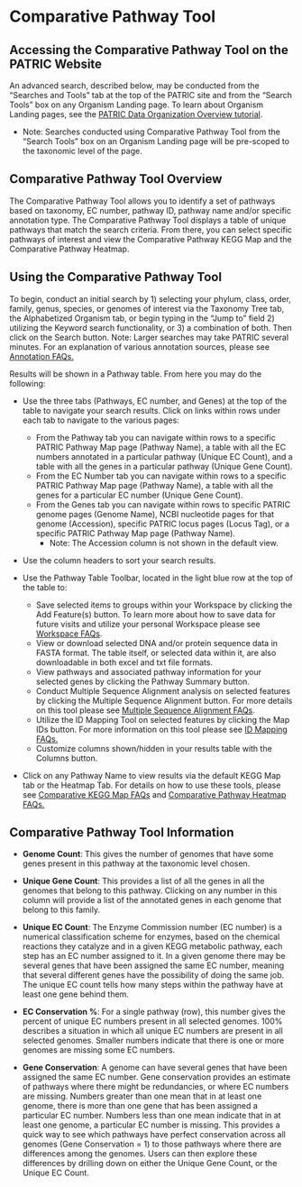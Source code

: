 # Comparative Pathway Tool

## Accessing the Comparative Pathway Tool on the PATRIC Website

An advanced search, described below, may be conducted from the “Searches
and Tools” tab at the top of the PATRIC site and from the “Search Tools”
box on any Organism Landing page. To learn about Organism Landing pages,
see the [PATRIC Data Organization Overview
tutorial](https://docs.patricbrc.org/tutorial/patric-data-organization-overview.html).

-   Note: Searches conducted using Comparative Pathway Tool from the
    “Search Tools” box on an Organism Landing page will be pre-scoped to
    the taxonomic level of the page.

## Comparative Pathway Tool Overview

The Comparative Pathway Tool allows you to identify a set of pathways
based on taxonomy, EC number, pathway ID, pathway name and/or specific
annotation type. The Comparative Pathway Tool displays a table of unique
pathways that match the search criteria. From there, you can select
specific pathways of interest and view the Comparative Pathway KEGG Map
and the Comparative Pathway Heatmap.

## Using the Comparative Pathway Tool

To begin, conduct an initial search by 1) selecting your phylum, class,
order, family, genus, species, or genomes of interest via the Taxonomy
Tree tab, the Alphabetized Organism tab, or begin typing in the “Jump
to” field 2) utilizing the Keyword search functionality, or 3) a
combination of both. Then click on the Search button. Note: Larger
searches may take PATRIC several minutes. For an explanation of various
annotation sources, please see [Annotation
FAQs.](/content/Genome_Annotations)

Results will be shown in a Pathway table. From here you may do the
following:

-   Use the three tabs (Pathways, EC number, and Genes) at the top of
    the table to navigate your search results. Click on links within
    rows under each tab to navigate to the various pages:
    -   From the Pathway tab you can navigate within rows to a specific
        PATRIC Pathway Map page (Pathway Name), a table with all the EC
        numbers annotated in a particular pathway (Unique EC Count), and
        a table with all the genes in a particular pathway (Unique Gene
        Count).
    -   From the EC Number tab you can navigate within rows to a
        specific PATRIC Pathway Map page (Pathway Name), a table with
        all the genes for a particular EC number (Unique Gene Count).
    -   From the Genes tab you can navigate within rows to specific
        PATRIC genome pages (Genome Name), NCBI nucleotide pages for
        that genome (Accession), specific PATRIC locus pages (Locus
        Tag), or a specific PATRIC Pathway Map page (Pathway Name).
        -   Note: The Accession column is not shown in the default view.


-   Use the column headers to sort your search results.

-   Use the Pathway Table Toolbar, located in the light blue row at the
    top of the table to:
    -   Save selected items to groups within your Workspace by clicking
        the Add Feature(s) button. To learn more about how to save data
        for future visits and utilize your personal Workspace please see
        [Workspace FAQs](/content/Workspace_and_Groups).
    -   View or download selected DNA and/or protein sequence data in
        FASTA format. The table itself, or selected data within it, are
        also downloadable in both excel and txt file formats.
    -   View pathways and associated pathway information for your
        selected genes by clicking the Pathway Summary button.
    -   Conduct Multiple Sequence Alignment analysis on selected
        features by clicking the Multiple Sequence Alignment button. For
        more details on this tool please see [Multiple Sequence
        Alignment FAQs](/content/Multiple_Sequence_Alignment).
    -   Utilize the ID Mapping Tool on selected features by clicking the
        Map IDs button. For more information on this tool please see [ID
        Mapping FAQs.](/content/ID_Mapping_Tool)
    -   Customize columns shown/hidden in your results table with the
        Columns button.

-   Click on any Pathway Name to view results via the default KEGG Map
    tab or the Heatmap Tab. For details on how to use these tools,
    please see [Comparative KEGG Map
    FAQs](/content/Comparative_Pathway_KEGG_Map) and [Comparative
    Pathway Heatmap FAQs.](/content/Comparative_Pathway_Heatmap)

## Comparative Pathway Tool Information

-   **Genome Count**: This gives the number of genomes that have some
    genes present in this pathway at the taxonomic level chosen.

-   **Unique Gene Count**: This provides a list of all the genes in all
    the genomes that belong to this pathway. Clicking on any number in
    this column will provide a list of the annotated genes in each
    genome that belong to this family.

-   **Unique EC Count**: The Enzyme Commission number (EC number) is a
    numerical classification scheme for enzymes, based on the chemical
    reactions they catalyze and in a given KEGG metabolic pathway, each
    step has an EC number assigned to it. In a given genome there may be
    several genes that have been assigned the same EC number, meaning
    that several different genes have the possibility of doing the same
    job. The unique EC count tells how many steps within the pathway
    have at least one gene behind them.

-   **EC Conservation %**: For a single pathway (row), this number gives
    the percent of unique EC numbers present in all selected genomes.
    100% describes a situation in which all unique EC numbers are
    present in all selected genomes. Smaller numbers indicate that there
    is one or more genomes are missing some EC numbers.

-   **Gene Conservation**: A genome can have several genes that have
    been assigned the same EC number. Gene conservation provides an
    estimate of pathways where there might be redundancies, or where EC
    numbers are missing. Numbers greater than one mean that in at least
    one genome, there is more than one gene that has been assigned a
    particular EC number. Numbers less than one mean indicate that in at
    least one genome, a particular EC number is missing. This provides a
    quick way to see which pathways have perfect conservation across all
    genomes (Gene Conservation = 1) to those pathways where there are
    differences among the genomes. Users can then explore these
    differences by drilling down on either the Unique Gene Count, or the
    Unique EC Count.
